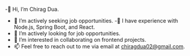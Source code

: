 
-👋 Hi, I’m Chirag Dua.
- 👀 I’m actively seeking job opportunities.
-🌱 I have experience with Node.js, Spring Boot, and React.
- 💼 I’m actively looking for job opportunities.
- 💞️ I’m interested in collaborating on frontend projects.
- 📫 Feel free to reach out to me via email at chiragdua02@gmail.com.






<!---
duaChirag02/duaChirag02 is a ✨ special ✨ repository because its `README.md` (this file) appears on your GitHub profile.
You can click the Preview link to take a look at your changes.
--->
